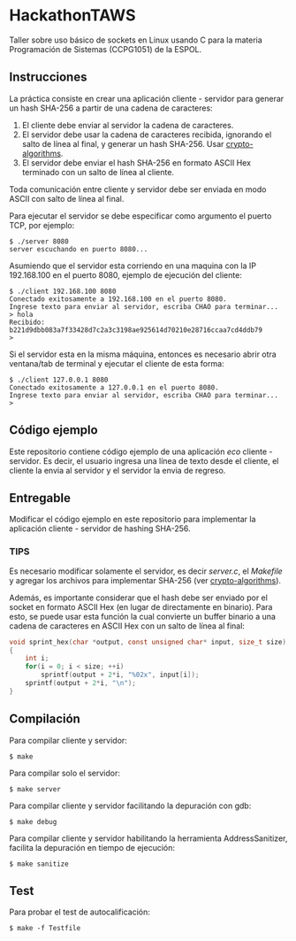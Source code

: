 # HackathonTAWS
Taller sobre uso básico de sockets en Linux usando C para la materia Programación de Sistemas (CCPG1051) de la ESPOL.

## Instrucciones
La práctica consiste en crear una aplicación cliente - servidor para generar un hash SHA-256 a partir de una cadena de caracteres:
1. El cliente debe enviar al servidor la cadena de caracteres.
2. El servidor debe usar la cadena de caracteres recibida, ignorando el salto de línea al final, y generar un hash SHA-256. Usar [crypto-algorithms](https://github.com/B-Con/crypto-algorithms).
3. El servidor debe enviar el hash SHA-256 en formato ASCII Hex terminado con un salto de línea al cliente.

Toda comunicación entre cliente y servidor debe ser enviada en modo ASCII con salto de línea al final.

Para ejecutar el servidor se debe especificar como argumento el puerto TCP, por ejemplo:
```
$ ./server 8080
server escuchando en puerto 8080...
```

Asumiendo que el servidor esta corriendo en una maquina con la IP 192.168.100 en el puerto 8080, ejemplo de ejecución del cliente:
```
$ ./client 192.168.100 8080
Conectado exitosamente a 192.168.100 en el puerto 8080.
Ingrese texto para enviar al servidor, escriba CHAO para terminar...
> hola
Recibido: b221d9dbb083a7f33428d7c2a3c3198ae925614d70210e28716ccaa7cd4ddb79
> 
```
Si el servidor esta en la misma máquina, entonces es necesario abrir otra ventana/tab de terminal y ejecutar el cliente de esta forma:
```
$ ./client 127.0.0.1 8080
Conectado exitosamente a 127.0.0.1 en el puerto 8080.
Ingrese texto para enviar al servidor, escriba CHAO para terminar...
> 
```

## Código ejemplo
Este repositorio contiene código ejemplo de una aplicación *eco* cliente - servidor. Es decir, el usuario ingresa una línea de texto desde el cliente, el cliente la envia al servidor y el servidor la envia de regreso.

## Entregable
Modificar el código ejemplo en este repositorio para implementar la aplicación cliente - servidor de hashing SHA-256.

### TIPS
Es necesario modificar solamente el servidor, es decir *server.c*, el *Makefile* y agregar los archivos para implementar SHA-256 (ver [crypto-algorithms](https://github.com/B-Con/crypto-algorithms)).

Además, es importante considerar que el hash debe ser enviado por el socket en formato ASCII Hex (en lugar de directamente en binario). Para esto, se puede usar esta función la cual convierte un buffer binario a una cadena de caracteres en ASCII Hex con un salto de línea al final:
```C
void sprint_hex(char *output, const unsigned char* input, size_t size)
{
    int i;
    for(i = 0; i < size; ++i)
        sprintf(output + 2*i, "%02x", input[i]);
    sprintf(output + 2*i, "\n");
}
```

## Compilación
Para compilar cliente y servidor:
```
$ make
```
Para compilar solo el servidor:
```
$ make server
```
Para compilar cliente y servidor facilitando la depuración con gdb:
```
$ make debug
```
Para compilar cliente y servidor habilitando la herramienta AddressSanitizer, facilita la depuración en tiempo de ejecución:
```
$ make sanitize
```

## Test
Para probar el test de autocalificación:
```
$ make -f Testfile
```
